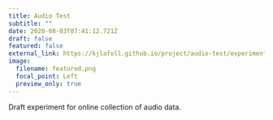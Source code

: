 ```yaml
---
title: Audio Test
subtitle: ""
date: 2020-08-03T07:41:12.721Z
draft: false
featured: false
external_link: https://kjlafoll.github.io/project/audio-test/experiment.html
image:
  filename: featured.png
  focal_point: Left
  preview_only: true
---
```

Draft experiment for online collection of audio data.